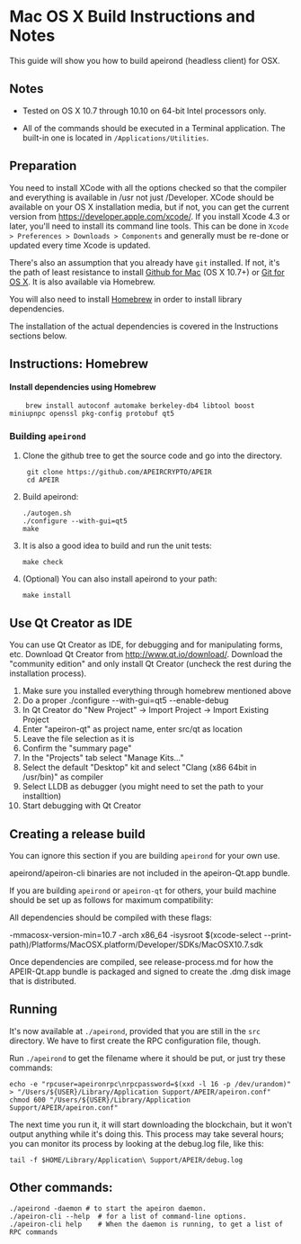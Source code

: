 Mac OS X Build Instructions and Notes
====================================
This guide will show you how to build apeirond (headless client) for OSX.

Notes
-----

* Tested on OS X 10.7 through 10.10 on 64-bit Intel processors only.

* All of the commands should be executed in a Terminal application. The
built-in one is located in `/Applications/Utilities`.

Preparation
-----------

You need to install XCode with all the options checked so that the compiler
and everything is available in /usr not just /Developer. XCode should be
available on your OS X installation media, but if not, you can get the
current version from https://developer.apple.com/xcode/. If you install
Xcode 4.3 or later, you'll need to install its command line tools. This can
be done in `Xcode > Preferences > Downloads > Components` and generally must
be re-done or updated every time Xcode is updated.

There's also an assumption that you already have `git` installed. If
not, it's the path of least resistance to install [Github for Mac](https://mac.github.com/)
(OS X 10.7+) or
[Git for OS X](https://code.google.com/p/git-osx-installer/). It is also
available via Homebrew.

You will also need to install [Homebrew](http://brew.sh) in order to install library
dependencies.

The installation of the actual dependencies is covered in the Instructions
sections below.

Instructions: Homebrew
----------------------

#### Install dependencies using Homebrew

        brew install autoconf automake berkeley-db4 libtool boost miniupnpc openssl pkg-config protobuf qt5

### Building `apeirond`

1. Clone the github tree to get the source code and go into the directory.

        git clone https://github.com/APEIRCRYPTO/APEIR
        cd APEIR

2.  Build apeirond:

        ./autogen.sh
        ./configure --with-gui=qt5
        make

3.  It is also a good idea to build and run the unit tests:

        make check

4.  (Optional) You can also install apeirond to your path:

        make install

Use Qt Creator as IDE
------------------------
You can use Qt Creator as IDE, for debugging and for manipulating forms, etc.
Download Qt Creator from http://www.qt.io/download/. Download the "community edition" and only install Qt Creator (uncheck the rest during the installation process).

1. Make sure you installed everything through homebrew mentioned above
2. Do a proper ./configure --with-gui=qt5 --enable-debug
3. In Qt Creator do "New Project" -> Import Project -> Import Existing Project
4. Enter "apeiron-qt" as project name, enter src/qt as location
5. Leave the file selection as it is
6. Confirm the "summary page"
7. In the "Projects" tab select "Manage Kits..."
8. Select the default "Desktop" kit and select "Clang (x86 64bit in /usr/bin)" as compiler
9. Select LLDB as debugger (you might need to set the path to your installtion)
10. Start debugging with Qt Creator

Creating a release build
------------------------
You can ignore this section if you are building `apeirond` for your own use.

apeirond/apeiron-cli binaries are not included in the apeiron-Qt.app bundle.

If you are building `apeirond` or `apeiron-qt` for others, your build machine should be set up
as follows for maximum compatibility:

All dependencies should be compiled with these flags:

 -mmacosx-version-min=10.7
 -arch x86_64
 -isysroot $(xcode-select --print-path)/Platforms/MacOSX.platform/Developer/SDKs/MacOSX10.7.sdk

Once dependencies are compiled, see release-process.md for how the APEIR-Qt.app
bundle is packaged and signed to create the .dmg disk image that is distributed.

Running
-------

It's now available at `./apeirond`, provided that you are still in the `src`
directory. We have to first create the RPC configuration file, though.

Run `./apeirond` to get the filename where it should be put, or just try these
commands:

    echo -e "rpcuser=apeironrpc\nrpcpassword=$(xxd -l 16 -p /dev/urandom)" > "/Users/${USER}/Library/Application Support/APEIR/apeiron.conf"
    chmod 600 "/Users/${USER}/Library/Application Support/APEIR/apeiron.conf"

The next time you run it, it will start downloading the blockchain, but it won't
output anything while it's doing this. This process may take several hours;
you can monitor its process by looking at the debug.log file, like this:

    tail -f $HOME/Library/Application\ Support/APEIR/debug.log

Other commands:
-------

    ./apeirond -daemon # to start the apeiron daemon.
    ./apeiron-cli --help  # for a list of command-line options.
    ./apeiron-cli help    # When the daemon is running, to get a list of RPC commands
